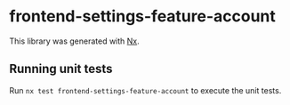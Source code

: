 # frontend-settings-feature-account

This library was generated with [Nx](https://nx.dev).

## Running unit tests

Run `nx test frontend-settings-feature-account` to execute the unit tests.
